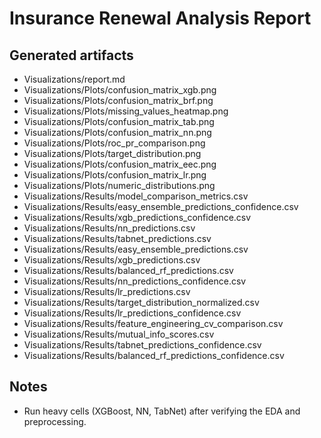 # Insurance Renewal Analysis Report

## Generated artifacts

- Visualizations/report.md
- Visualizations/Plots/confusion_matrix_xgb.png
- Visualizations/Plots/confusion_matrix_brf.png
- Visualizations/Plots/missing_values_heatmap.png
- Visualizations/Plots/confusion_matrix_tab.png
- Visualizations/Plots/confusion_matrix_nn.png
- Visualizations/Plots/roc_pr_comparison.png
- Visualizations/Plots/target_distribution.png
- Visualizations/Plots/confusion_matrix_eec.png
- Visualizations/Plots/confusion_matrix_lr.png
- Visualizations/Plots/numeric_distributions.png
- Visualizations/Results/model_comparison_metrics.csv
- Visualizations/Results/easy_ensemble_predictions_confidence.csv
- Visualizations/Results/xgb_predictions_confidence.csv
- Visualizations/Results/nn_predictions.csv
- Visualizations/Results/tabnet_predictions.csv
- Visualizations/Results/easy_ensemble_predictions.csv
- Visualizations/Results/xgb_predictions.csv
- Visualizations/Results/balanced_rf_predictions.csv
- Visualizations/Results/nn_predictions_confidence.csv
- Visualizations/Results/lr_predictions.csv
- Visualizations/Results/target_distribution_normalized.csv
- Visualizations/Results/lr_predictions_confidence.csv
- Visualizations/Results/feature_engineering_cv_comparison.csv
- Visualizations/Results/mutual_info_scores.csv
- Visualizations/Results/tabnet_predictions_confidence.csv
- Visualizations/Results/balanced_rf_predictions_confidence.csv

## Notes
- Run heavy cells (XGBoost, NN, TabNet) after verifying the EDA and preprocessing.
